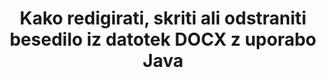 ---
############################# Static ############################
layout: "auto-gen-gist"
draft: false
path: "sl/redaction/java/text/docx"
otherformats: CSV DOC DOCM DOT DOTM DOTX PDF POT POTM PPS PPSM PPSX PPT PPTM PPTX RTF XLS XLSM XLSX XLT XLTM XLTX  

############################# Head ############################
head_title: "Redaktirate DOCX Besedilo s točnim izrazom/regularnim izrazom v Java"
head_description: "GroupDocs.Redaction s Java API razvijalcem omogoča, da redigirajo besedilo iz PDF DOC DOCX RTF XLSX CSV PPT PPTX in slik prek natančne fraze ali regularnega izraza v Java"

############################# Header ############################
title: "Kako redigirati, skriti ali odstraniti besedilo iz datotek DOCX z uporabo Java"
description: "GroupDocs.Redaction s Java API omogoča redigiranje, skrivanje ali odstranjevanje občutljivega besedila iz dokumentov za obdelavo besedil, delovnih listov, predstavitev, PDF s in slik."

################### SubMenu/Download Button #####################
button:
    enable: true

############################# About ############################
about:
    enable: true
    title: "Kaj je besedilo redakcijo?"
    content: |
        Besedilo Reakcija je postopek odstranjevanja zaupnega ali nezaželenega besedila ali informacij iz digitalnih dokumentov, medtem ko ostane nedotaknjen preostali del dokumenta ali odstavka, ki ga vsebuje. Redakcija uporabnikom in organizaciji pomaga zaščititi svoje občutljive podatke s skrivanjem ali trajnim odstranjevanjem. Uporabniki API-ja GroupDocs.Redaction GroupDocs.Redaction lahko zdaj uredijo, skrijejo ali odstranijo občutljivo besedilo iz dokumentov za obdelavo besedil, delovnih listov, predstavitev, PDF in rastrskih slikovnih datotek. API ponuja široko paleto možnosti in metod za redakcijo zasebnih informacij v dokumentih. Podpira iskanje in redigiranje z uporabo natančnega ujemanja ali regularnih izrazov, Uporabite besedilne (kode izjem) ali grafične (barvne pravokotnike) redakcije in še veliko več. Zakaj torej ne poskusite in avtomatizirati postopka redakcije dokumentov s prenosom API-ja in raziskati njegove osnovne in napredne funkcije. 

############################# Steps ############################
steps:
    enable: true
    block:
    - title_left: "Redakt DOCX Natančen stavek v Java"
      content_left: |
        GroupDocs.Redaction omogoča enostavno redigiranje podatkov občutljive ali zasebne narave iz vaših dokumentov. Najbolj priljubljen primer redakcij je odstranitev besedila iz dokumenta. 

        Naslednja koda se lahko uporabi za uporabo besedilne redigiranja za določen del dokumenta prek natančne fraze. Uporabnikom omogoča, da nadomestijo osebno natančno besedno zvezo »Michal Clark« z osebno (ali katero koli kodo izjeme),

      title_right: "Odstranite občutljive podatke iz DOCX"
      content_right: |
        * Ustvarite primerek razreda [Redactor](https://apireference.groupdocs.com/redaction/java/com.groupdocs.redaction/Redactor) in naložite datoteko DOCX
        * Pokličite RedActor.Apply metodo z novim primerom ExactPhraseredAction razred
        * Call redactor.save metoda s predmetom [ExactPhraseRedAction](https://apireference.groupdocs.com/redaction/java/com.groupdocs.redaction.redactions/ExactPhraseRedaction)
        * Pokličite način redactor.save, da shranite spremembe 

      gisthash: "3202859fc19b5dfd14e8f073b70a18f8"
      gistfile: "redactexactphrase.java"
      
    - title_left: "Redakcija besedila, občutljiva na velike črke v DOCX"
      content_left: |
        Naslednji primer omogoča uporabnikom, da izvedejo natančno besedno zvezo, občutljivo na velike črke, da odstranijo ali skrijejo določeno vpenjalno glavo besedila znotraj dokumenta. Privzeto je iskanje natančne fraze neobčutljivo na velike črke. 
        
      title_right: "Izvedite redakcijo občutljivih črk prek Java"
      content_right: |
        * Ustvarite primerek razreda [Redactor](https://apireference.groupdocs.com/redaction/java/com.groupdocs.redaction/Redactor) in naložite datoteko DOCX
        * Pokličite RedActor.Apply metodo z novim primerom ExactPhraseredAction razred
        * Call redactor.save metoda s predmetom [ExactPhraseRedAction](https://apireference.groupdocs.com/redaction/java/com.groupdocs.redaction.redactions/ExactPhraseRedaction)
        * Pokličite način redactor.save, da shranite spremembe 
        
      gisthash: "a43e3ce358f93df92373b5441bc579fb"
      gistfile: "casesensitiveredaction.java"

    - title_left: "Besedilo uredi v DOCX prek barvnega polja"
      content_left: |
        Namesto da odstranite redigirano besedilo ali postavite niz tam, je mogoče postaviti tudi barvno polje nad redigirano besedilo. V tem primeru bo ujemajoče besedilo odstranjeno in barvni pravokotnik bo postavljen nad redigirano besedilo.
        
      title_right: "Uporabite barvno polje za odstranitev besedila v Java"
      content_right: |
        * Ustvarite primerek razreda [Redactor](https://apireference.groupdocs.com/redaction/java/com.groupdocs.redaction/Redactor) in naložite datoteko DOCX
        * Pokličite RedActor.Apply metodo z novim primerom ExactPhraseredAction razred
        * Call redactor.save metoda s predmetom [ExactPhraseRedAction](https://apireference.groupdocs.com/redaction/java/com.groupdocs.redaction.redactions/ExactPhraseRedaction)
        * Pokličite način redactor.save, da shranite spremembe 
        
      gisthash: "6d83e791388b6834a372dc90f4b455f6"
      gistfile: "redacttextusingcolorbox.java"

    - title_left: "Sistemske zahteve"
      content_left: |
        GroupDocs.Redaction for Java API-ji so podprti na vseh večjih platformah in operacijskih sistemih. Za celoten vodnik po sistemskih zahtevah obiščite [sistemske zahteve](https://docs.groupdocs.com/redaction/java/system-requirements) Preden izvedete spodnjo kodo, se prepričajte, da imate v vašem sistemu nameščene naslednje predpogoje:
        * Operacijski sistemi: Microsoft Windows, Linux, Mac OS
        * Razvojno okolje: NetBeans, Intellij IDEA, Eclipse itd
        * Java Runtime Okolje: J2SE 6.0 in več
        * Pridobite najnovejšo različico GroupDocs.Redaction for Java od [Maven](https://repository.groupdocs.com/webapp/#/artifacts/browse/tree/General/repo/com/groupdocs/groupdocs-redaction)
        
      title_right: "Zakaj uporabljati GroupDocs.Redaction"
      content_right: |
        * Dovoli uporabnikom, da dodajo oblike dokumentov po meri in vrste redigiranja
        * Za odstranjevanje občutljivih informacij ni potrebna dodatna programska oprema
        * Sposobnost nastavitve dokumenta za upodabljanje obsega strani kot PDF
        * Enostaven način za urejanje različnih vrst metapodatkov: ime avtorja, različica, naslov, predmet, opis in še veliko več
        * Pridobivanje informacij o dokumentu - vrsta datoteke, število strani itd.

############################# Demos ############################
demos:
    enable: true
############################# More Formats ############################
more_formats:
    enable: true

############################# Back to top ###############################
back_to_top:
    enable: true
---